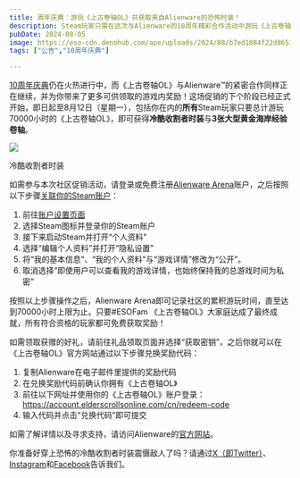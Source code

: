```yaml
---
title: 周年庆典：游玩《上古卷轴OL》并获取来自Alienware的恐怖时装！
description: Steam玩家只需在这次与Alienware的10周年精彩合作活动中游玩《上古卷轴OL》，即可免费解锁游戏内奖励！
pubDate: 2024-08-05
image: https://eso-cdn.denohub.com/ape/uploads/2024/08/b7ed1084f22d8651776afb4cce5f7c49.jpg
tags: ["公告","10周年庆典"]

---
```


[10周年庆典](https://www.elderscrollsonline.com/cn/anniversary)仍在火热进行中，而《上古卷轴OL》与Alienware™的紧密合作同样正在继续，并为你带来了更多可供领取的游戏内奖励！这场促销的下个阶段已经正式开始，即日起至8月12日（星期一），包括你在内的**所有**Steam玩家只要总计游玩70000小时的《上古卷轴OL》，即可获得**冷酷收割者时装**与**3张大型黄金海岸经验卷轴**。

![](https://eso-cdn.denohub.com/ape/uploads/2022/06/b4fd89fdad513adbd18ef2c62a9f1b9f.png)

<p class="text-gray-500 text-sm text-center">冷酷收割者时装</p>

如需参与本次社区促销活动，请登录或免费注册[Alienware Arena](https://www.alienwarearena.com/steam/community-event/the-elder-scrolls-online-community-event-2)账户，之后按照以下步骤[关联你的Steam账户](https://alienwarearena.com/steam/questsetup)：

1. 前往[账户设置页面](https://alienwarearena.com/account)
2. 选择Steam图标并登录你的Steam账户
3. 接下来启动Steam并打开“个人资料”
4. 选择“编辑个人资料”并打开“隐私设置”
5. 将“我的基本信息”、“我的个人资料”与“游戏详情”修改为“公开”。
6. 取消选择“即使用户可以查看我的游戏详情，也始终保持我的总游戏时间为私密”

按照以上步骤操作之后，Alienware Arena即可记录社区的累积游玩时间，直至达到70000小时上限为止。只要#ESOFam
《上古卷轴OL》大家庭达成了最终成就，所有符合资格的玩家都可免费获取奖励！

如需领取获赠的好礼，请前往礼品领取页面并选择“获取密钥”，之后你就可以在《上古卷轴OL》官方网站通过以下步骤兑换奖励代码：

1. 复制Alienware在电子邮件里提供的奖励代码
2. 在兑换奖励代码前确认你拥有《上古卷轴OL》
3. 前往以下网址并使用你的《上古卷轴OL》账户登录：<https://account.elderscrollsonline.com/cn/redeem-code>
4. 输入代码并点击“兑换代码”即可提交

如需了解详情以及寻求支持，请访问Alienware的[官方网站](http://www.aw.gg/arena)。

你准备好穿上恐怖的冷酷收割者时装震慑敌人了吗？请通过[X（即Twitter）](https://twitter.com/TESOnline)、[Instagram](https://www.instagram.com/elderscrollsonline/)和[Facebook](https://www.facebook.com/elderscrollsonline)告诉我们。
